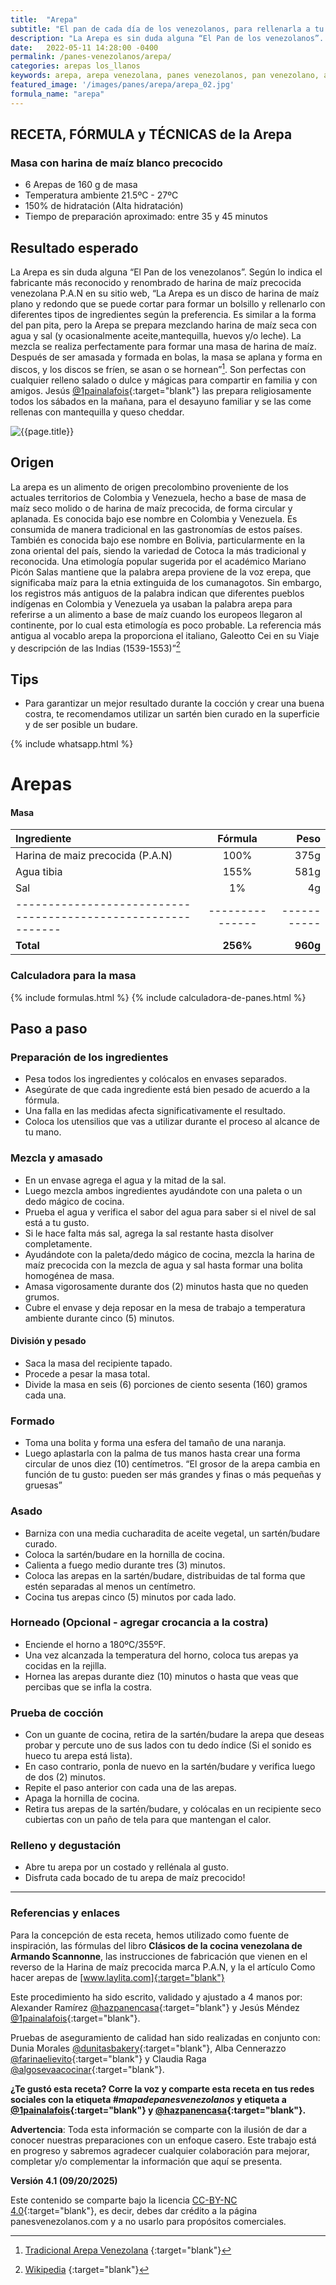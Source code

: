 ```yaml
---
title:  "Arepa"
subtitle: "El pan de cada día de los venezolanos, para rellenarla a tu gusto."
description: "La Arepa es sin duda alguna “El Pan de los venezolanos”. Hecha con harina de maíz precocida y rellena a tu gusto. Cuando no hay mucho tiempo haz una arepa para resolver."
date:   2022-05-11 14:28:00 -0400
permalink: /panes-venezolanos/arepa/
categories: arepas los_llanos
keywords: arepa, arepa venezolana, panes venezolanos, pan venezolano, arepa receta, arepa ingredientes, panadería, panadería venezolana, recetas de pan venezolano, panes venezolanos, arepas a la plancha
featured_image: '/images/panes/arepa/arepa_02.jpg'
formula_name: "arepa"
---
```


## RECETA, FÓRMULA y TÉCNICAS de la Arepa

### Masa con harina de maíz blanco precocido

- 6 Arepas de 160 g de masa
- Temperatura ambiente 21.5ºC - 27ºC
- 150% de hidratación (Alta hidratación)
- Tiempo de preparación aproximado: entre 35 y 45 minutos

## Resultado esperado

La Arepa es sin duda alguna “El Pan de los venezolanos”. Según lo indica el fabricante más reconocido y renombrado de harina de maíz precocida venezolana P.A.N en su sitio web, “La Arepa es un disco de harina de maíz plano y redondo que se puede cortar para formar un bolsillo y rellenarlo con diferentes tipos de ingredientes según la preferencia. Es similar a la forma del pan pita, pero la Arepa se prepara mezclando harina de maíz seca con agua y sal (y ocasionalmente aceite,mantequilla, huevos y/o leche). La mezcla se realiza perfectamente para formar una masa de harina de maíz. Después de ser amasada y formada en bolas, la masa se aplana y forma en discos, y los discos se fríen, se asan o se hornean”[^1]. Son perfectas con cualquier relleno salado o dulce y mágicas para compartir en familia y con amigos. Jesús [@1painalafois]{:target="blank"} las prepara religiosamente todos los sábados en la mañana, para el desayuno familiar y se las come rellenas con mantequilla y queso cheddar.

<img class="post_image post_image_right" src="{{page.featured_image}}" alt="{{page.title}}">

## Origen

La arepa es un alimento de origen precolombino proveniente de los actuales territorios de Colombia y Venezuela, hecho a base de masa de maíz seco molido o de harina de maíz precocida, de forma circular y aplanada. Es conocida bajo ese nombre en Colombia y Venezuela. Es consumida de manera tradicional en las gastronomías de estos países. También es conocida bajo ese nombre en Bolivia, particularmente en la zona oriental del país, siendo la variedad de Cotoca la más tradicional y reconocida. Una etimología popular sugerida por el académico Mariano Picón Salas mantiene que la palabra arepa proviene de la voz erepa, que significaba maíz para la etnia extinguida de los cumanagotos.​ Sin embargo, los registros más antiguos de la palabra indican que diferentes pueblos indígenas en Colombia y Venezuela ya usaban la palabra arepa para referirse a un alimento a base de maíz cuando los europeos llegaron al continente, por lo cual esta etimología es poco probable. La referencia más antigua al vocablo arepa la proporciona el italiano, Galeotto Cei en su Viaje y descripción de las Indias (1539-1553)”[^2]

[^1]: [Tradicional Arepa Venezolana] {:target="blank"}
[^2]: [Wikipedia] {:target="blank"}

## Tips

- Para garantizar un mejor resultado durante la cocción y crear una buena costra, te recomendamos utilizar un sartén bien curado en la superficie y de ser posible un budare.

{% include whatsapp.html %}

<div id="directo"></div>

# Arepas

#### Masa

| Ingrediente                                                  |    Fórmula    |      Peso |
|:-------------------------------------------------------------|:-------------:|----------:|
| Harina de maiz precocida (P.A.N)                             |      100%     |      375g |
| Agua tibia                                                   |      155%     |      581g |
| Sal                                                          |        1%     |        4g |
| -------------------------------------------------------------|---------------|-----------|
| **Total**                                                    |   **256%**    |  **960g** |

### Calculadora para la masa

{% include formulas.html %}
{% include calculadora-de-panes.html %}

## Paso a paso 

<div id="preparacion"></div>

### Preparación de los ingredientes

- Pesa todos los ingredientes y colócalos en envases separados. 
- Asegúrate de que cada ingrediente está bien pesado de acuerdo a la fórmula. 
- Una falla en las medidas afecta significativamente el resultado. 
- Coloca los utensilios que vas a utilizar durante el proceso al alcance de tu mano.

### Mezcla y amasado

- En un envase agrega el agua y la mitad de la sal. 
- Luego mezcla ambos ingredientes ayudándote con una paleta o un dedo mágico de cocina. 
- Prueba el agua y verifica el sabor del agua para saber si el nivel de sal está a tu gusto.
- Si le hace falta más sal, agrega la sal restante hasta disolver completamente. 
- Ayudándote con la paleta/dedo mágico de cocina, mezcla la harina de maíz precocida con la mezcla de agua y sal hasta formar una bolita homogénea de masa. 
- Amasa vigorosamente durante dos (2) minutos hasta que no queden grumos. 
- Cubre el envase y deja reposar en la mesa de trabajo a temperatura ambiente durante cinco (5) minutos.

#### División y pesado 

- Saca la masa del recipiente tapado. 
- Procede a pesar la masa total. 
- Divide la masa en seis (6) porciones de ciento sesenta (160) gramos cada una.

### Formado

- Toma una bolita y forma una esfera del tamaño de una naranja. 
- Luego aplastarla con la palma de tus manos hasta crear una forma circular de unos diez (10) centímetros. “El grosor de la arepa cambia en función de tu gusto: pueden ser más grandes y finas o más pequeñas y gruesas”

### Asado  

- Barniza con una media cucharadita de aceite vegetal, un sartén/budare curado. 
- Coloca la sartén/budare en la hornilla de cocina. 
- Calienta a fuego medio durante tres (3) minutos. 
- Coloca las arepas en la sartén/budare, distribuidas de tal forma que estén separadas al menos un centímetro. 
- Cocina tus arepas cinco (5) minutos por cada lado. 

### Horneado (Opcional - agregar crocancia a la costra)

- Enciende el horno a 180ºC/355ºF. 
- Una vez alcanzada la temperatura del horno, coloca tus arepas ya cocidas en la rejilla.
- Hornea las arepas durante diez (10) minutos o hasta que veas que percibas que se infla la costra.

### Prueba de cocción

- Con un guante de cocina, retira de la sartén/budare la arepa que deseas probar y percute uno de sus lados con tu dedo índice (Si el sonido es hueco tu arepa está lista). 
- En caso contrario, ponla de nuevo en la sartén/budare y verifica luego de dos (2) minutos. 
- Repite el paso anterior con cada una de las arepas. 
- Apaga la hornilla de cocina.
- Retira tus arepas de la sartén/budare, y colócalas en un recipiente seco cubiertas con un paño de tela para que mantengan el calor.

### Relleno y degustación

- Abre tu arepa por un costado y rellénala al gusto.
- Disfruta cada bocado de tu arepa de maíz precocido!

---

### Referencias y enlaces

Para la concepción de esta receta, hemos utilizado como fuente de inspiración, las fórmulas del libro **Clásicos de la cocina venezolana de Armando Scannonne**, las instrucciones de fabricación que vienen en el reverso de la Harina de maíz precocida marca P.A.N, y la el artículo Como hacer arepas de [www.laylita.com]{:target="blank"}

Este procedimiento ha sido escrito, validado y ajustado a 4 manos por: Alexander Ramírez [@hazpanencasa]{:target="blank"} y Jesús Méndez [@1painalafois]{:target="blank"}.

Pruebas de aseguramiento de calidad han sido realizadas en conjunto con: Dunia Morales [@dunitasbakery]{:target="blank"}, Alba Cennerazzo [@farinaelievito]{:target="blank"} y Claudia Raga [@algosevaacocinar]{:target="blank"}.

**¿Te gustó esta receta? Corre la voz y comparte esta receta en tus redes sociales con la etiqueta _#mapadepanesvenezolanos_ y etiqueta a [@1painalafois]{:target="blank"} y [@hazpanencasa]{:target="blank"}.**

**Advertencia**: Toda esta información se comparte con la ilusión de dar a conocer nuestras preparaciones con un enfoque casero. Este trabajo está en progreso y sabremos agradecer cualquier colaboración para mejorar, completar y/o complementar la información que aquí se presenta.

__Versión 4.1 (09/20/2025)__

Este contenido se comparte bajo la licencia [CC-BY-NC 4.0](https://creativecommons.org/licenses/by-nc/4.0/deed.es){:target="blank"}, es decir, debes dar crédito a la página panesvenezolanos.com y a no usarlo para propósitos comerciales.

[@hazpanencasa]: https://www.instagram.com/hazpanencasa
[@1painalafois]: https://www.instagram.com/1painalafois
[@dunitasbakery]: https://www.instagram.com/dunitasbakery
[@farinaelievito]: https://www.instagram.com/farinaelievito
[@algosevaacocinar]: https://www.instagram.com/algosevaacocinar
[Instituto Europeo del PAN]: https://escuelaiepan.com/
[Trina Arocha]: https://www.instagram.com/trinaarocha
[Grupo Académico Panadero y Pastelero de Venezuela]: https://gappvzla.com/
[www.laylita.com]: https://www.laylita.com/recetas/como-hacer-arepas
[Wikipedia]: https://es.wikipedia.org/wiki/Arepa
[Tradicional Arepa Venezolana]: https://es.allofpan.com/recipes/traditional-venezuelan-arepa/